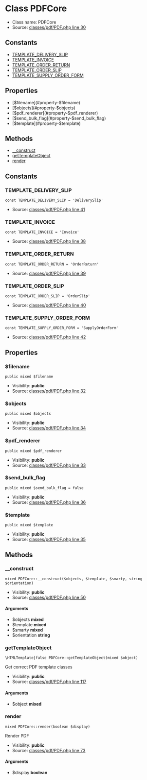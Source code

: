 Class PDFCore
=====================





* Class name: PDFCore
* Source: [classes/pdf/PDF.php line 30](https://github.com/PrestaShop/PrestaShop/blob/1.6.1.1/classes/pdf/PDF.php#L30)

Constants
----------

* [TEMPLATE_DELIVERY_SLIP](#constant-TEMPLATE_DELIVERY_SLIP)
* [TEMPLATE_INVOICE](#constant-TEMPLATE_INVOICE)
* [TEMPLATE_ORDER_RETURN](#constant-TEMPLATE_ORDER_RETURN)
* [TEMPLATE_ORDER_SLIP](#constant-TEMPLATE_ORDER_SLIP)
* [TEMPLATE_SUPPLY_ORDER_FORM](#constant-TEMPLATE_SUPPLY_ORDER_FORM)

Properties
----------

* [$filename](#property-$filename)
* [$objects](#property-$objects)
* [$pdf_renderer](#property-$pdf_renderer)
* [$send_bulk_flag](#property-$send_bulk_flag)
* [$template](#property-$template)

Methods
-------
* [__construct](#method-__construct)
* [getTemplateObject](#method-getTemplateObject)
* [render](#method-render)


Constants
----------


### <a name="constant-TEMPLATE_DELIVERY_SLIP"></a>TEMPLATE_DELIVERY_SLIP

    const TEMPLATE_DELIVERY_SLIP = 'DeliverySlip'



* Source: [classes/pdf/PDF.php line 41](https://github.com/PrestaShop/PrestaShop/blob/1.6.1.1/classes/pdf/PDF.php#L41)


### <a name="constant-TEMPLATE_INVOICE"></a>TEMPLATE_INVOICE

    const TEMPLATE_INVOICE = 'Invoice'



* Source: [classes/pdf/PDF.php line 38](https://github.com/PrestaShop/PrestaShop/blob/1.6.1.1/classes/pdf/PDF.php#L38)


### <a name="constant-TEMPLATE_ORDER_RETURN"></a>TEMPLATE_ORDER_RETURN

    const TEMPLATE_ORDER_RETURN = 'OrderReturn'



* Source: [classes/pdf/PDF.php line 39](https://github.com/PrestaShop/PrestaShop/blob/1.6.1.1/classes/pdf/PDF.php#L39)


### <a name="constant-TEMPLATE_ORDER_SLIP"></a>TEMPLATE_ORDER_SLIP

    const TEMPLATE_ORDER_SLIP = 'OrderSlip'



* Source: [classes/pdf/PDF.php line 40](https://github.com/PrestaShop/PrestaShop/blob/1.6.1.1/classes/pdf/PDF.php#L40)


### <a name="constant-TEMPLATE_SUPPLY_ORDER_FORM"></a>TEMPLATE_SUPPLY_ORDER_FORM

    const TEMPLATE_SUPPLY_ORDER_FORM = 'SupplyOrderForm'



* Source: [classes/pdf/PDF.php line 42](https://github.com/PrestaShop/PrestaShop/blob/1.6.1.1/classes/pdf/PDF.php#L42)


Properties
----------


### <a name="property-$filename"></a>$filename

    public mixed $filename





* Visibility: **public**
* Source: [classes/pdf/PDF.php line 32](https://github.com/PrestaShop/PrestaShop/blob/1.6.1.1/classes/pdf/PDF.php#L32)


### <a name="property-$objects"></a>$objects

    public mixed $objects





* Visibility: **public**
* Source: [classes/pdf/PDF.php line 34](https://github.com/PrestaShop/PrestaShop/blob/1.6.1.1/classes/pdf/PDF.php#L34)


### <a name="property-$pdf_renderer"></a>$pdf_renderer

    public mixed $pdf_renderer





* Visibility: **public**
* Source: [classes/pdf/PDF.php line 33](https://github.com/PrestaShop/PrestaShop/blob/1.6.1.1/classes/pdf/PDF.php#L33)


### <a name="property-$send_bulk_flag"></a>$send_bulk_flag

    public mixed $send_bulk_flag = false





* Visibility: **public**
* Source: [classes/pdf/PDF.php line 36](https://github.com/PrestaShop/PrestaShop/blob/1.6.1.1/classes/pdf/PDF.php#L36)


### <a name="property-$template"></a>$template

    public mixed $template





* Visibility: **public**
* Source: [classes/pdf/PDF.php line 35](https://github.com/PrestaShop/PrestaShop/blob/1.6.1.1/classes/pdf/PDF.php#L35)


Methods
-------


### <a name="method-__construct"></a>__construct

    mixed PDFCore::__construct($objects, $template, $smarty, string $orientation)





* Visibility: **public**
* Source: [classes/pdf/PDF.php line 50](https://github.com/PrestaShop/PrestaShop/blob/1.6.1.1/classes/pdf/PDF.php#L50)


#### Arguments
* $objects **mixed**
* $template **mixed**
* $smarty **mixed**
* $orientation **string**



### <a name="method-getTemplateObject"></a>getTemplateObject

    \HTMLTemplate|false PDFCore::getTemplateObject(mixed $object)

Get correct PDF template classes



* Visibility: **public**
* Source: [classes/pdf/PDF.php line 117](https://github.com/PrestaShop/PrestaShop/blob/1.6.1.1/classes/pdf/PDF.php#L117)


#### Arguments
* $object **mixed**



### <a name="method-render"></a>render

    mixed PDFCore::render(boolean $display)

Render PDF



* Visibility: **public**
* Source: [classes/pdf/PDF.php line 73](https://github.com/PrestaShop/PrestaShop/blob/1.6.1.1/classes/pdf/PDF.php#L73)


#### Arguments
* $display **boolean**


